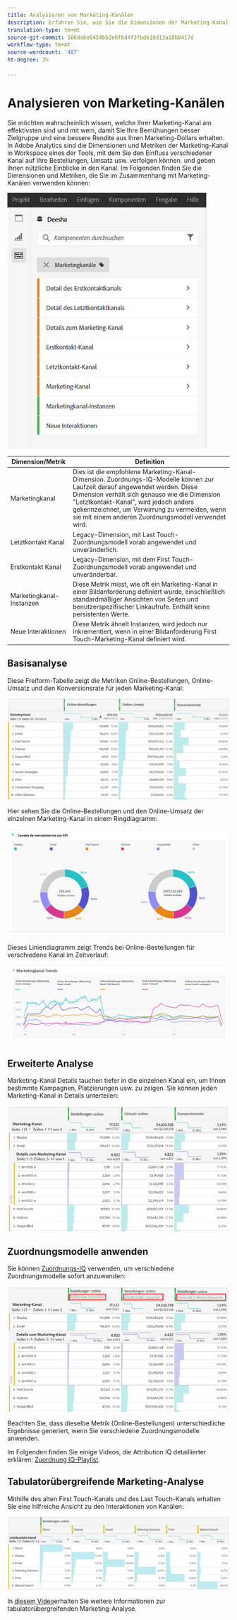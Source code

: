 ```yaml
---
title: Analysieren von Marketing-Kanälen
description: Erfahren Sie, wie Sie die Dimensionen der Marketing-Kanal in Workspace verwenden.
translation-type: tm+mt
source-git-commit: 586dabe8454bb2e6fbd4f3fbdb18d13a18b0417d
workflow-type: tm+mt
source-wordcount: '407'
ht-degree: 3%

---
```



# Analysieren von Marketing-Kanälen

Sie möchten wahrscheinlich wissen, welche Ihrer Marketing-Kanal am effektivsten sind und mit wem, damit Sie Ihre Bemühungen besser Zielgruppe und eine bessere Rendite aus Ihren Marketing-Dollars erhalten. In Adobe Analytics sind die Dimensionen und Metriken der Marketing-Kanal in Workspace eines der Tools, mit dem Sie den Einfluss verschiedener Kanal auf Ihre Bestellungen, Umsatz usw. verfolgen können. und geben Ihnen nützliche Einblicke in den Kanal. Im Folgenden finden Sie die Dimensionen und Metriken, die Sie im Zusammenhang mit Marketing-Kanälen verwenden können:

![](assets/mc-dims.png)

| Dimension/Metrik | Definition |
|---|---|
| Marketingkanal | Dies ist die empfohlene Marketing-Kanal-Dimension. Zuordnungs-IQ-Modelle können zur Laufzeit darauf angewendet werden. Diese Dimension verhält sich genauso wie die Dimension &quot;Letztkontakt-Kanal&quot;, wird jedoch anders gekennzeichnet, um Verwirrung zu vermeiden, wenn sie mit einem anderen Zuordnungsmodell verwendet wird. |
| Letztkontakt Kanal | Legacy-Dimension, mit Last Touch-Zuordnungsmodell vorab angewendet und unveränderlich. |
| Erstkontakt Kanal | Legacy-Dimension, mit dem First Touch-Zuordnungsmodell vorab angewendet und unveränderbar. |
| Marketingkanal-Instanzen | Diese Metrik misst, wie oft ein Marketing-Kanal in einer Bildanforderung definiert wurde, einschließlich standardmäßiger Ansichten von Seiten und benutzerspezifischer Linkaufrufe. Enthält keine persistenten Werte. |
| Neue Interaktionen | Diese Metrik ähnelt Instanzen, wird jedoch nur inkrementiert, wenn in einer Bildanforderung First Touch-Marketing-Kanal definiert wird. |

## Basisanalyse

Diese Freiform-Tabelle zeigt die Metriken Online-Bestellungen, Online-Umsatz und den Konversionsrate für jeden Marketing-Kanal:

![](assets/mc-viz1.png)

Hier sehen Sie die Online-Bestellungen und den Online-Umsatz der einzelnen Marketing-Kanal in einem Ringdiagramm:

![](assets/mc-viz2.png)

Dieses Liniendiagramm zeigt Trends bei Online-Bestellungen für verschiedene Kanal im Zeitverlauf:

![](assets/mc-viz3.png)

## Erweiterte Analyse

Marketing-Kanal Details tauchen tiefer in die einzelnen Kanal ein, um Ihnen bestimmte Kampagnen, Platzierungen usw. zu zeigen. Sie können jeden Marketing-Kanal in Details unterteilen:

![](assets/mc-viz4.png)

## Zuordnungsmodelle anwenden

Sie können [Zuordnungs-IQ](https://docs.adobe.com/content/help/en/analytics/analyze/analysis-workspace/panels/attribution/use-attribution.html) verwenden, um verschiedene Zuordnungsmodelle sofort anzuwenden:

![](assets/mc-viz5.png)

Beachten Sie, dass dieselbe Metrik (Online-Bestellungen) unterschiedliche Ergebnisse generiert, wenn Sie verschiedene Zuordnungsmodelle anwenden.

Im Folgenden finden Sie einige Videos, die Attribution IQ detaillierter erklären: [Zuordnung IQ-Playlist](https://www.youtube.com/playlist?list=PL2tCx83mn7GuDzYEZ8jQlaScruZr3tBTR).

## Tabulatorübergreifende Marketing-Analyse

Mithilfe des alten First Touch-Kanals und des Last Touch-Kanals erhalten Sie eine hilfreiche Ansicht zu den Interaktionen von Kanälen:

![](assets/mc-viz6.png)

In [diesem Video](https://www.youtube.com/watch?v=M3EOdONa-3E)erhalten Sie weitere Informationen zur tabulatorübergreifenden Marketing-Analyse.
